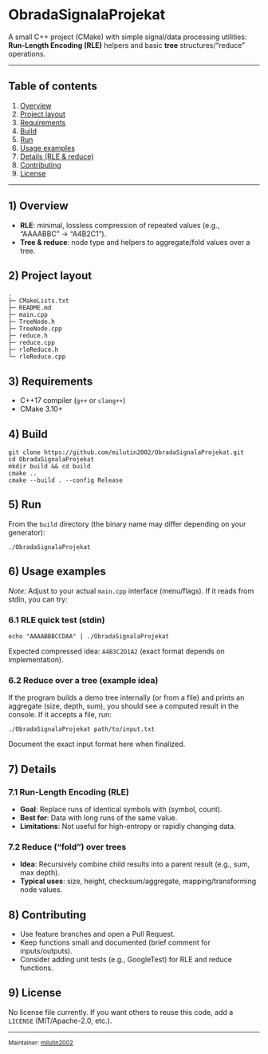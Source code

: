 
<html lang="en">
<head>
<meta charset="utf-8">

<meta name="viewport" content="width=device-width, initial-scale=1">
</head>
<body>

<h1>ObradaSignalaProjekat</h1>
<p>A small C++ project (CMake) with simple signal/data processing utilities:
<strong>Run-Length Encoding (RLE)</strong> helpers and basic <strong>tree</strong> structures/“reduce” operations.</p>

<hr>

<h2 id="table-of-contents">Table of contents</h2>
<ol>
  <li><a href="#overview">Overview</a></li>
  <li><a href="#project-layout">Project layout</a></li>
  <li><a href="#requirements">Requirements</a></li>
  <li><a href="#build">Build</a></li>
  <li><a href="#run">Run</a></li>
  <li><a href="#usage">Usage examples</a></li>
  <li><a href="#details">Details (RLE &amp; reduce)</a></li>
  <li><a href="#contributing">Contributing</a></li>
  <li><a href="#license">License</a></li>
</ol>

<hr>

<h2 id="overview">1) Overview</h2>
<ul>
  <li><strong>RLE</strong>: minimal, lossless compression of repeated values (e.g., “AAAABBC” → “A4B2C1”).</li>
  <li><strong>Tree &amp; reduce</strong>: node type and helpers to aggregate/fold values over a tree.</li>
</ul>

<h2 id="project-layout">2) Project layout</h2>
<pre><code>.
├─ CMakeLists.txt
├─ README.md
├─ main.cpp
├─ TreeNode.h
├─ TreeNode.cpp
├─ reduce.h
├─ reduce.cpp
├─ rleReduce.h
└─ rleReduce.cpp
</code></pre>

<h2 id="requirements">3) Requirements</h2>
<ul>
  <li>C++17 compiler (<code>g++</code> or <code>clang++</code>)</li>
  <li>CMake 3.10+</li>
</ul>

<h2 id="build">4) Build</h2>
<pre><code>git clone https://github.com/milutin2002/ObradaSignalaProjekat.git
cd ObradaSignalaProjekat
mkdir build &amp;&amp; cd build
cmake ..
cmake --build . --config Release
</code></pre>

<h2 id="run">5) Run</h2>
<p>From the <code>build</code> directory (the binary name may differ depending on your generator):</p>
<pre><code>./ObradaSignalaProjekat
</code></pre>

<h2 id="usage">6) Usage examples</h2>
<p><em>Note:</em> Adjust to your actual <code>main.cpp</code> interface (menu/flags). If it reads from stdin, you can try:</p>

<h3>6.1 RLE quick test (stdin)</h3>
<pre><code>echo "AAAABBBCCDAA" | ./ObradaSignalaProjekat
</code></pre>
<p>Expected compressed idea: <code>A4B3C2D1A2</code> (exact format depends on implementation).</p>

<h3>6.2 Reduce over a tree (example idea)</h3>
<p>If the program builds a demo tree internally (or from a file) and prints an aggregate (size, depth, sum), you should see a computed result in the console. If it accepts a file, run:</p>
<pre><code>./ObradaSignalaProjekat path/to/input.txt
</code></pre>
<p>Document the exact input format here when finalized.</p>

<h2 id="details">7) Details</h2>

<h3>7.1 Run-Length Encoding (RLE)</h3>
<ul>
  <li><strong>Goal</strong>: Replace runs of identical symbols with (symbol, count).</li>
  <li><strong>Best for</strong>: Data with long runs of the same value.</li>
  <li><strong>Limitations</strong>: Not useful for high-entropy or rapidly changing data.</li>
</ul>

<h3>7.2 Reduce (&ldquo;fold&rdquo;) over trees</h3>
<ul>
  <li><strong>Idea</strong>: Recursively combine child results into a parent result (e.g., sum, max depth).</li>
  <li><strong>Typical uses</strong>: size, height, checksum/aggregate, mapping/transforming node values.</li>
</ul>

<h2 id="contributing">8) Contributing</h2>
<ul>
  <li>Use feature branches and open a Pull Request.</li>
  <li>Keep functions small and documented (brief comment for inputs/outputs).</li>
  <li>Consider adding unit tests (e.g., GoogleTest) for RLE and reduce functions.</li>
</ul>

<h2 id="license">9) License</h2>
<p>No license file currently. If you want others to reuse this code, add a <code>LICENSE</code> (MIT/Apache-2.0, etc.).</p>

<hr>

<p><small>Maintainer: <a href="https://github.com/milutin2002">milutin2002</a></small></p>

</body>
</html>

